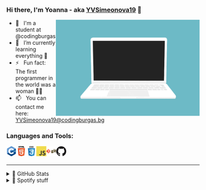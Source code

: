 ### Hi there, I'm Yoanna - aka [YVSimeonova19][GitHubAcc] 👋

<img align="right" height="250" width="375" alt="" src="/images/code.gif" />

- 🔭 &nbsp; I'm a student at @codingburgas
- 🌱 &nbsp; I’m currently learning everything 🤣
- ⚡ &nbsp; Fun fact: The first programmer in the world was a woman 👩‍💻
- 📫 &nbsp; You can contact me here: YVSimeonova19@codingburgas.bg


### Languages and Tools:

<img align="left" alt="C++" width="26px" src="https://raw.githubusercontent.com/github/explore/80688e429a7d4ef2fca1e82350fe8e3517d3494d/topics/cpp/cpp.png" alt="cpp">

<img align="left" alt="HTML5" width="26px" src="https://raw.githubusercontent.com/github/explore/80688e429a7d4ef2fca1e82350fe8e3517d3494d/topics/html/html.png" />

<img align="left" alt="CSS3" width="26px" src="https://raw.githubusercontent.com/github/explore/80688e429a7d4ef2fca1e82350fe8e3517d3494d/topics/css/css.png" />

<img align="left" alt="JavaScript" width="26px" src="https://raw.githubusercontent.com/github/explore/80688e429a7d4ef2fca1e82350fe8e3517d3494d/topics/javascript/javascript.png" />

<img align="left" alt="Git" width="26px" src="https://raw.githubusercontent.com/github/explore/80688e429a7d4ef2fca1e82350fe8e3517d3494d/topics/git/git.png" />

<img align="left" alt="GitHub" width="26px" src="https://raw.githubusercontent.com/github/explore/78df643247d429f6cc873026c0622819ad797942/topics/github/github.png" />

<br />
<br />

---

<details>
  <summary>👾 GitHub Stats</summary>

  <img align="left" alt="YVSimeonova19's GitHub Stats" src="https://github-readme-stats-flame-seven.vercel.app/api?username=YVSimeonova19&count_private=true&show_icons=true&hide_border=true&theme=tokyonight" />

  ![](https://komarev.com/ghpvc/?username=YVSimeonova19&color=9055e3)

</details>

<details>
  <summary>🎵 Spotify stuff</summary>

  [![Spotify](https://novatorem-yvsimeonova19.vercel.app/api/spotify)](https://open.spotify.com/user/ncelqhm63037ci7tvzfl0u1v6)
  <img align="center" height="150" alt="" src="/images/spotify.png" />

</details>

[GitHubAcc]: https://github.com/YVSimeonova19
